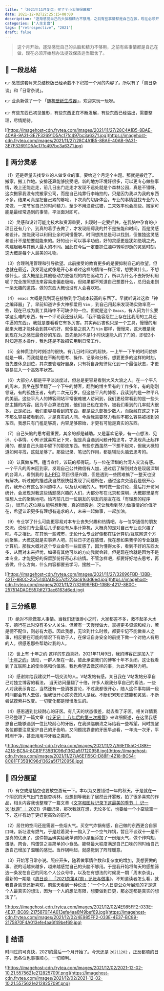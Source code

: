 ```yaml
---
title: "「2021年11月复盘」买了个小太阳很暖和"
date: 2021-12-02T22:25:15+08:00
description: "逐渐感觉自己的头脑和精力不够用，之前有些事情都是自己在做，现在必须开始想办法提效保质适当取舍"
categories: ["人生复盘"]
tags: ["retrospective", "2021"]
draft: false
---
```


> 这个月开始，逐渐感觉自己的头脑和精力不够用，之前有些事情都是自己在做，现在必须开始想办法提效保质适当取舍了。
> 

## 👀 一段总结

👉  感觉这套月末总结模版已经承载不下积攒一个月的内容了。所以有了「周日杂谈」和「日常杂说」。

👉  业余新做了一个 「[随机壁纸生成器](https://wallpaper.frytea.com)」，欢迎来玩一玩呀。

👉  有些东西已初见雏形，有些东西正在不断发展，有些东西已经溢出，需要整理，尽情期待。

![https://imagehost-cdn.frytea.com/images/2021/11/27/28C4A1B5-8BAE-40AB-9A31-3E7F32691D5Ac17fc497bc3a6371.jpg](https://imagehost-cdn.frytea.com/images/2021/11/27/28C4A1B5-8BAE-40AB-9A31-3E7F32691D5Ac17fc497bc3a6371.jpg)

## 🤔 两分灵感

（1）还是尽量去找专业的人做专业的事。要给这个月定个主题。那就是搬迁了。搬家，搬工作地。安排还算能够接受吧，新的地方环境好很多，可以更专心做些事情，晚上还能走走，前几日出门走走才发现不远处就是个森林公园，真是不错呀。这次搬家我没有找搬家公司，而是自己纯靠行李箱拉的，只是因为我以为我的东西不多。结果可真是把自己累的够呛，下次真的切身体会，专业的事情就找专业的人来做，一来节省自己的时间精力，至少不用浪费试错，二来效率也会高些。搬家可能是最经常遇到的事情，平淡面对即可。

（2）灵感和设计可能比技术和资源重要，出现时一定要抓住。在我脑中孕育的小项目还有几个，到真的着手去做了，才发现阻碍我的并不是技能和时间，而是灵感和设计。技能我可以利用业余时间慢慢学，时间想挤总是可以找到，但惟独这灵感和设计不是想要就能来的。好的设计可以事半功倍，好的灵感更是犹如绝境之光，构建起我与其他人最大的不同。因此在今后一定要抓住脑中转瞬即逝的灵感时刻，这大概是每个人最美的礼物。

（3）合理利用管理和引导欲望。此前接受的教育更多的是要抑制自己的欲望。但也就在最近，我发现这就像是开心和难过这样的情绪一样正常，想要做什么，不想做什么，这大概是比其他驱动力更强烈的内在驱动力了，所以为什么不去好好利用呢？完全按照想法来容易走偏走极端，但如果都不知道自己想要什么，总归会走到一条无趣的道路，做的东西大概也没有人会喜欢吧。

（4） `emacs` 大概是我到现在接触到学习成本较高的东西了。早就听说过这款「神之编译器」了，早前知道许多大神都爱用 `Vim` ，到自己用起来发现确实效率高一些，现在已成为我工具箱中不可缺少的一位。但就是这个 `Emacs`，有人问为什么要学这么难的东西，有一个评论我还挺认同，「我不能容忍世上存在比我用的工具还牛逼的东西」，我就是要看看它有多厉害。其实再厉害也只是一个工具，慢慢的用起来大概才能体会到其中的好，就像是之前入门 `Vim` 那样，慢慢来，这大概是我到现在为之感觉最奇妙的东西，首先绝对不是1小时快速能入的了门的，即使2小时知道基本操作，我也还是不敢把它用到日常工作。

（5）全神贯注的时刻过的很快。有几日时间过的超快，一上午一下午的时间仿佛就是一瞬，而我就是在不断的思考、操作、记录和分析。想要更多的这样的时刻，首先要休息到位，其次要管理好自身，只有将自身规律优化到一个最佳状态，才更容易进入一个高效率状态。

（6）大部分人都是平平淡淡度过，但总是更容易看到大风大浪之人。在一个平凡的周末，我坐在那里翻了一个下午的博客，翻到的博主里有的工作多年，有的刚刚领证，有的孤独王者，有的二次元万岁。但这些平凡的博客，我读到的是一种平凡的美丽。这些平凡人的博客网站平常很难被人访问到，我们更经常看到的是一些头部主播的内容。因为平台算法在推，他们自己也在宣传，被我们看到的几率就大很多。正是如此，我们更容易看到的东西，都是些头部极少数人，而隐藏在这之下并不那么容易被看到的，才是真实的人间。今后我需要努力看些不那么容易被找到的东西，我想只有门槛足够高，内容足够原始，才更有可能是真实的东西。

（7）自己头脑的思考最重要，其余的都是辅助。又是喜欢记录，有一点想法、见识、小事情、小知识就喜欢记下来，但是真当遇到问题开始思考，才发现真正起作用的，都是自己头脑中留下的那些东西。有些东西虽然一下想不起来，但我大概知道如何寻找，这就足够了。那些记录、笔记的作用，都是辅助头脑去思考的。

（8）认真做东西，适当宣传，该玩的都得玩。与一位在深圳的台湾人交流有感。一个平凡的周末回到家，发现自己公共微信有人加，通过后了解到对方是现居深圳的台湾人，看到我的 [BJ-PFD](https://bjpfd.frytea.com/help/) 项目很感兴趣，但是遇到一些困难搞了一整天也没有解决。听过他的描述我自然很快就发现了问题所在，通过这次交流我是很开心的，我开心有这么多同道中人，以及认可我的人。有时做一些讨论，最后打开访问统计，会发现对我这些话题感兴趣的人们，大都分布在北京和深圳，大概那里是有理想人士的聚集地吧。恰巧前几日一位朋友的朋友的朋友在找「有理想的程序员」，很开心这位朋友能够想到我，真的很感谢。这让我看到努力做事情的价值所在，希望认识更多有理想有追求的人，未来一起做事，一起加油。

（9）专业学了什么可能更容易对本专业丧失兴趣和热情吧。与一位学通信的朋友交流，说他们专业最后几乎都没有从事计算机，大概真的是对自己专业没兴趣了吧。与之相比，在其他一些城市，无论什么专业好像都在往计算机/互联网这个方向聚集，大概这就是实事弄人吧。前些日子还在感慨，我在想如果我学的专业就是计算机，那我大概对这个专业会有一些反感了，因为懂得太多，看到不好的东西太多，从而对未来担忧，如果有其他可以的方向我就会转。但是现在恰就是因为不是本专业，才能更好的保留那份好奇心和热情。不管怎样吧，都要好好地去思考，再去做，什么方向，什么内容都要去学习，接触一下。

![https://imagehost-cdn.frytea.com/images/2021/11/27/32696FBD-13BB-4217-8B0C-257514DADE557df273ac6163d6ed.jpg](https://imagehost-cdn.frytea.com/images/2021/11/27/32696FBD-13BB-4217-8B0C-257514DADE557df273ac6163d6ed.jpg)

## 🙏 三分感恩

（1）绝对不能做害人事情。当我们还很渺小之时，大家都差不多，激不起多大水花，德行在此时没有多少人关注。但若有一天慢慢做大，掌握更多资源和权力，若是德不配位，则必有大患。因此我想，无论到什么时候，都要牢记不能做害人之事，相反要在可能的情况下有助于人，在保证自身安全的前提下做一个对他人有用的人。很感恩那些帮助过我的人。

（2）世上有 十年之约 这样的东西真好。2021年11月9日，我的博客正是加入了「[十年之约](https://www.foreverblog.cn)」活动，一群人聚在一起，彼此承诺我们的博客十年不关闭。这让我看到了互联网上的使命感和价值感，我也希望去做这样的事，为此不断努力吧。

（3）感谢肯给我建议并一切交流的人。V站发帖有感。某日我在 V站发帖分享自己对独立博客的看法， 当天访问量翻了十倍，许多人跟我分享自己的看法，一些人对我表示肯定，当然还有一些消极言论，不过我都很开心，随人这件事每隔一段时间都会有人去做，但我很开心这次做的人是我。不断积累知识技能和灵感，不断尝试摸索并改变。一切变化都是慢慢发生的。

（4）感恩遇到比较耐心的牙医。有几天的状态很差，就去看了牙医，相关详情我已经整理了一篇文章《[疗牙记 ｜ 八年后的第三次根管](https://www.frytea.com/posts/documentary/third-root-canal-therapy-eight-years-later/)》来详细叙述，在这里我感恩自己能够遇到一位比较耐心的牙医，在我濒临崩溃之际给我一些希望。同时提醒各位都要注意爱护自己的牙齿哟，又问题找靠谱的牙医早点看，一年洗一次牙，平时刷干净，甚至用用冲牙器之类的。

![https://imagehost-cdn.frytea.com/images/2021/11/27/A6E1155C-D88F-4218-BC54-8C81FF35B1C96d1362a5f7120958.jpg](https://imagehost-cdn.frytea.com/images/2021/11/27/A6E1155C-D88F-4218-BC54-8C81FF35B1C96d1362a5f7120958.jpg)

## 🔭 四分展望

（1）有空或是抽空也要放空游玩一下。本以为又要错过一年的秋天，于是就在一个阴沉的天气出门去银杏树林，没想到等我到了居然云开雾散，拍了很多喜欢的作品，相关内容我也整理了一篇文章《[文字和图片记录下这最美的季节 ｜ 记一次“秋游” ｜ 2021](https://www.frytea.com/posts/antume-trip-in-2021/)》详细记录，那次我就在想，无论多忙，也要给一个小空放空一下，这样有助于更好更高效的前行。

（2）居住的空间还是需要一些烟火气。买空气炸锅有感，自己做的东西更合自家口味。新址没有燃气，于是趁着双十一购入了一个空气炸锅，暂且不谈双十一是不是真的优惠了，这件物品确实给我单调的小屋里添加了一份烟火气，做个炸鸡翅、蛋挞、肉合、鸡蛋饼之类简单的小食品，能够最大程度满足自己口味的同时给自己放自己增加了温暖的感觉。当炸锅响起，就感觉到了阵阵暖意。

（3）开始写日常杂说。照应开头，随着做事情件数和复杂度的增加，我想要做的事、说的话越来越多，越来越感觉自己的头脑不够用。于是我开始将每天的感想筛选一条发在自己的同名个人公众号中，以及在有想法的时候发一期「周末杂谈」，最新的一期是《[周日谈｜「2021总第47周」记账与做事](https://www.frytea.com/posts/retrospective/2021-week-47/)》，不知道读者怎么看，就我自身感觉还挺喜欢，前些天看到一种说法：“一个个人日更公众号展现的才是这个人最真实的想法，因为一个人的想法有限，想要做到日更，那必定都是真实的想法了”。

![https://imagehost-cdn.frytea.com/images/2021/12/02/4E985FF2-033E-4E37-BC89-2175870F4A013efe4aa6f49bef69.jpg](https://imagehost-cdn.frytea.com/images/2021/12/02/4E985FF2-033E-4E37-BC89-2175870F4A013efe4aa6f49bef69.jpg)

## 🧭  结语

时间过的可真快，2021的最后一个月开始了。今天还是 `20211202` ，正反都顺的日子，愿各位也事事顺心，一切顺利。

![https://imagehost-cdn.frytea.com/images/2021/12/02/2021-12-02-10.21.5575621e212825709f.png](https://imagehost-cdn.frytea.com/images/2021/12/02/2021-12-02-10.21.5575621e212825709f.png)